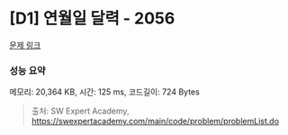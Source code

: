 # [D1] 연월일 달력 - 2056 

[문제 링크](https://swexpertacademy.com/main/code/problem/problemDetail.do?contestProbId=AV5QLkdKAz4DFAUq) 

### 성능 요약

메모리: 20,364 KB, 시간: 125 ms, 코드길이: 724 Bytes



> 출처: SW Expert Academy, https://swexpertacademy.com/main/code/problem/problemList.do